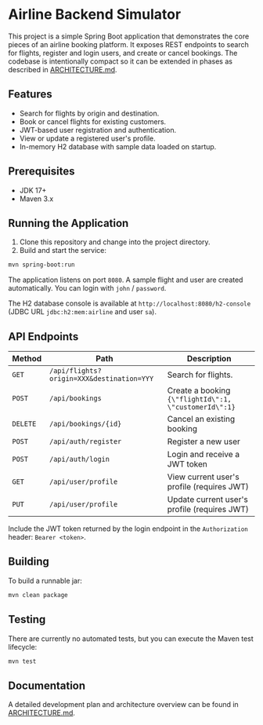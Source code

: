 # Airline Backend Simulator

This project is a simple Spring Boot application that demonstrates the core pieces of an airline booking platform. It exposes REST endpoints to search for flights, register and login users, and create or cancel bookings. The codebase is intentionally compact so it can be extended in phases as described in [ARCHITECTURE.md](ARCHITECTURE.md).

## Features

- Search for flights by origin and destination.
- Book or cancel flights for existing customers.
- JWT-based user registration and authentication.
- View or update a registered user's profile.
- In-memory H2 database with sample data loaded on startup.

## Prerequisites

- JDK 17+
- Maven 3.x

## Running the Application

1. Clone this repository and change into the project directory.
2. Build and start the service:

```bash
mvn spring-boot:run
```

The application listens on port `8080`. A sample flight and user are created automatically. You can login with `john` / `password`.

The H2 database console is available at `http://localhost:8080/h2-console` (JDBC URL `jdbc:h2:mem:airline` and user `sa`).

## API Endpoints

| Method | Path | Description |
|-------|------|-------------|
|`GET`|`/api/flights?origin=XXX&destination=YYY`|Search for flights.|
|`POST`|`/api/bookings`|Create a booking `{\"flightId\":1, \"customerId\":1}`|
|`DELETE`|`/api/bookings/{id}`|Cancel an existing booking|
|`POST`|`/api/auth/register`|Register a new user|
|`POST`|`/api/auth/login`|Login and receive a JWT token|
|`GET`|`/api/user/profile`|View current user's profile (requires JWT)|
|`PUT`|`/api/user/profile`|Update current user's profile (requires JWT)|

Include the JWT token returned by the login endpoint in the `Authorization` header: `Bearer <token>`.

## Building

To build a runnable jar:

```bash
mvn clean package
```

## Testing

There are currently no automated tests, but you can execute the Maven test lifecycle:

```bash
mvn test
```

## Documentation

A detailed development plan and architecture overview can be found in [ARCHITECTURE.md](ARCHITECTURE.md).
